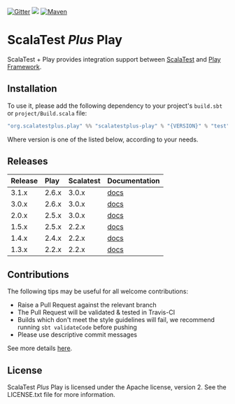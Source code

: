 [![Gitter](https://img.shields.io/gitter/room/gitterHQ/gitter.svg)](https://gitter.im/playframework/playframework?utm_source=badge&utm_medium=badge&utm_campaign=pr-badge&utm_content=badge) [<img src="https://img.shields.io/travis/playframework/playframework.svg"/>](https://travis-ci.org/playframework/scalatestplus-play) [![Maven](https://img.shields.io/maven-central/v/org.scalatestplus.play/scalatestplus-play_2.12.svg)](http://mvnrepository.com/artifact/org.scalatestplus.play/scalatestplus-play_2.12)

# ScalaTest _Plus_ Play

ScalaTest + Play provides integration support between [ScalaTest](http://www.scalatest.org/) and [Play Framework](http://www.playframework.com).

## Installation

To use it, please add the following dependency to your project's `build.sbt` or `project/Build.scala` file:

```scala
"org.scalatestplus.play" %% "scalatestplus-play" % "{VERSION}" % "test"
```

Where version is one of the listed below, according to your needs.

## Releases

| Release | Play  | Scalatest | Documentation                                                                       |
|:--------|:------|:----------|:------------------------------------------------------------------------------------|
| 3.1.x   | 2.6.x | 3.0.x     | [docs](https://www.playframework.com/documentation/2.6.x/ScalaTestingWithScalaTest) |
| 3.0.x   | 2.6.x | 3.0.x     | [docs](https://www.playframework.com/documentation/2.6.x/ScalaTestingWithScalaTest) |
| 2.0.x   | 2.5.x | 3.0.x     | [docs](https://www.playframework.com/documentation/2.5.x/ScalaTestingWithScalaTest) |
| 1.5.x   | 2.5.x | 2.2.x     | [docs](https://www.playframework.com/documentation/2.5.x/ScalaTestingWithScalaTest) |
| 1.4.x   | 2.4.x | 2.2.x     | [docs](https://www.playframework.com/documentation/2.4.x/ScalaTestingWithScalaTest) |
| 1.3.x   | 2.2.x | 2.2.x     | [docs](https://www.playframework.com/documentation/2.2.x/ScalaTestingWithScalaTest) |

## Contributions

The following tips may be useful for all welcome contributions:

* Raise a Pull Request against the relevant branch
* The Pull Request will be validated & tested in Travis-CI
* Builds which don't meet the style guidelines will fail, we recommend running `sbt validateCode` before pushing
* Please use descriptive commit messages

See more details [here](https://playframework.com/contributing).

## License

ScalaTest _Plus_ Play is licensed under the Apache license, version 2. See the LICENSE.txt file for more information.
